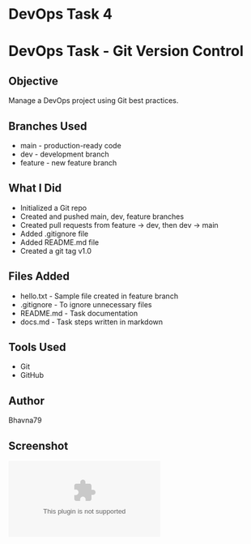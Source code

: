 # DevOps Task 4
# DevOps Task - Git Version Control

## Objective
Manage a DevOps project using Git best practices.

## Branches Used
- main - production-ready code
- dev - development branch
- feature - new feature branch

## What I Did
- Initialized a Git repo
- Created and pushed main, dev, feature branches
- Created pull requests from feature → dev, then dev → main
- Added .gitignore file
- Added README.md file
- Created a git tag v1.0

## Files Added
- hello.txt - Sample file created in feature branch
- .gitignore - To ignore unnecessary files
- README.md - Task documentation
- docs.md - Task steps written in markdown

## Tools Used
- Git
- GitHub

## Author
Bhavna79

## Screenshot

![Git Bash Screenshot](./screenshot.jpg.docx)

